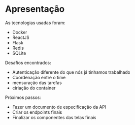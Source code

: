 # Apresentação

As tecnologias usadas foram:

- Docker
- ReactJS
- Flask
- Redis
- SQLite

Desafios encontrados:

- Autenticação diferente do que nós já tinhamos trabalhado
- Coordenação entre o time
- mensuração das tarefas
- ciriação do container

Próximos passos:

- Fazer um documento de especificação da API
- Criar os endpoints finais
- Finalizar os componentes das telas finais